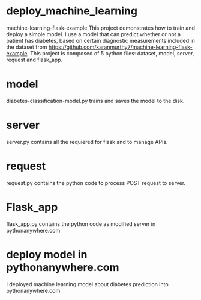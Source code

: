 # deploy_machine_learning


machine-learning-flask-example
This project demonstrates how to train and deploy a simple model. I use a model that can predict whether or not a patient has diabetes, based on certain diagnostic measurements included in the dataset from https://github.com/karanmurthy7/machine-learning-flask-example. This project is composed of 5 python files: dataset, model, server, request and flask_app.

# model
diabetes-classification-model.py trains and saves the model to the disk.

# server
server.py contains all the requiered for flask and to manage APIs.

# request
request.py contains the python code to process POST request to server.

# Flask_app
flask_app.py contains the python code as modified server in pythonanywhere.com

# deploy model in pythonanywhere.com
I deployed machine learning model about diabetes prediction into pythonanywhere.com. 
